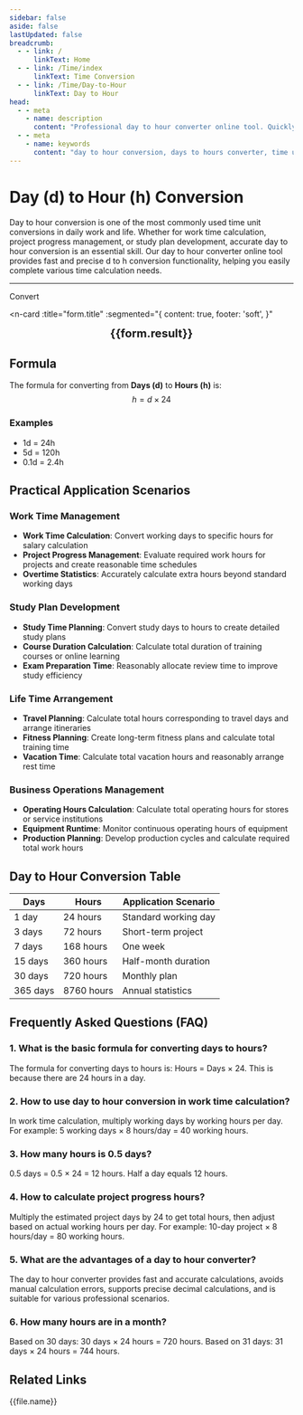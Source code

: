 ```yaml
---
sidebar: false
aside: false
lastUpdated: false
breadcrumb:
  - - link: /
      linkText: Home
  - - link: /Time/index
      linkText: Time Conversion
  - - link: /Time/Day-to-Hour
      linkText: Day to Hour
head:
  - - meta
    - name: description
      content: "Professional day to hour converter online tool. Quickly convert days (d) to hours (h) with precise conversion formulas and practical time calculation functions. Supports work time statistics, project progress management, and other application scenarios."
  - - meta
    - name: keywords
      content: "day to hour conversion, days to hours converter, time unit conversion, day hour calculator, d to h conversion, online time converter, work time calculation, days to hours, time unit converter, day to hour formula, 24 hour conversion"
---
```

# Day (d) to Hour (h) Conversion

Day to hour conversion is one of the most commonly used time unit conversions in daily work and life. Whether for work time calculation, project progress management, or study plan development, accurate day to hour conversion is an essential skill. Our day to hour converter online tool provides fast and precise d to h conversion functionality, helping you easily complete various time calculation needs.

---
<script setup>
import { onMounted, reactive, inject, ref } from 'vue'
import { NButton, NForm, NFormItem, NInput, NInputNumber, NSelect, NCard, useMessage,NGrid ,NGi } from 'naive-ui'
import { defineClientComponent } from 'vitepress'
import { Time } from '../files';

const convert = inject('convert')

const seoKey = ['day to hour conversion','days to hours converter','time unit conversion','day hour calculator','d to h conversion','online time converter','work time calculation','days to hours','day to hour formula','24 hour conversion','day','hour','time conversion','time unit','time converter']

const form = reactive({
  number: null,
  result: '',
  title: 'Day to Hour Converter',
})

const convertHandler = () => {
  if (form.number !== null && !isNaN(form.number)) {
    const convertedValue = parseFloat(form.number) * 24
    form.result = `${form.number}d = ${convertedValue.toFixed(2)}h`
  } else {
    form.result = 'Please enter a valid number.'
  }
}
</script>

<n-form size="large" :model="form">
  <n-form-item label="Days (d)">
    <n-input-number v-model:value="form.number" placeholder="Enter days" style="width: 100%" />
  </n-form-item>
  <n-form-item>
    <n-button type="info" @click="convertHandler" block>Convert</n-button>
  </n-form-item>
</n-form>

<n-card
  :title="form.title"
  :segmented="{
    content: true,
    footer: 'soft',
  }"
>
  <div  style="text-align:center;font-size:20px;">
    <strong>{{form.result}}</strong>
  </div>
  <template #footer>
    <div>
      <span v-for="item of seoKey" :key="item">{{item}}, </span>
    </div>
  </template>
</n-card>

## Formula

The formula for converting from **Days (d)** to **Hours (h)** is:
$$ h = d \times 24 $$

### Examples
- 1d = 24h
- 5d = 120h
- 0.1d = 2.4h

## Practical Application Scenarios

### Work Time Management
- **Work Time Calculation**: Convert working days to specific hours for salary calculation
- **Project Progress Management**: Evaluate required work hours for projects and create reasonable time schedules
- **Overtime Statistics**: Accurately calculate extra hours beyond standard working days

### Study Plan Development
- **Study Time Planning**: Convert study days to hours to create detailed study plans
- **Course Duration Calculation**: Calculate total duration of training courses or online learning
- **Exam Preparation Time**: Reasonably allocate review time to improve study efficiency

### Life Time Arrangement
- **Travel Planning**: Calculate total hours corresponding to travel days and arrange itineraries
- **Fitness Planning**: Create long-term fitness plans and calculate total training time
- **Vacation Time**: Calculate total vacation hours and reasonably arrange rest time

### Business Operations Management
- **Operating Hours Calculation**: Calculate total operating hours for stores or service institutions
- **Equipment Runtime**: Monitor continuous operating hours of equipment
- **Production Planning**: Develop production cycles and calculate required total work hours

## Day to Hour Conversion Table

| Days | Hours | Application Scenario |
|------|-------|---------------------|
| 1 day | 24 hours | Standard working day |
| 3 days | 72 hours | Short-term project |
| 7 days | 168 hours | One week |
| 15 days | 360 hours | Half-month duration |
| 30 days | 720 hours | Monthly plan |
| 365 days | 8760 hours | Annual statistics |

## Frequently Asked Questions (FAQ)

### 1. What is the basic formula for converting days to hours?
The formula for converting days to hours is: Hours = Days × 24. This is because there are 24 hours in a day.

### 2. How to use day to hour conversion in work time calculation?
In work time calculation, multiply working days by working hours per day. For example: 5 working days × 8 hours/day = 40 working hours.

### 3. How many hours is 0.5 days?
0.5 days = 0.5 × 24 = 12 hours. Half a day equals 12 hours.

### 4. How to calculate project progress hours?
Multiply the estimated project days by 24 to get total hours, then adjust based on actual working hours per day. For example: 10-day project × 8 hours/day = 80 working hours.

### 5. What are the advantages of a day to hour converter?
The day to hour converter provides fast and accurate calculations, avoids manual calculation errors, supports precise decimal calculations, and is suitable for various professional scenarios.

### 6. How many hours are in a month?
Based on 30 days: 30 days × 24 hours = 720 hours. Based on 31 days: 31 days × 24 hours = 744 hours.

## Related Links
<n-grid x-gap="12" :cols="2">
  <n-gi v-for="(file, index) in Time" :key="index">
    <n-button
      text
      tag="a"
      :href="file.path"
      type="info"
    >
      {{file.name}}
    </n-button>
  </n-gi>
</n-grid>
